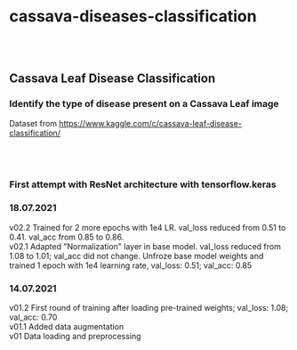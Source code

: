 # cassava-diseases-classification
<br/><br/>

## Cassava Leaf Disease Classification
### Identify the type of disease present on a Cassava Leaf image
Dataset from https://www.kaggle.com/c/cassava-leaf-disease-classification/<br/>
<br/><br/><br/>
### First attempt with ResNet architecture with tensorflow.keras

### 18.07.2021
v02.2 Trained for 2 more epochs with 1e4 LR. val_loss reduced from 0.51 to 0.41. val_acc from 0.85 to 0.86.<br/>
v02.1 Adapted "Normalization" layer in base model. val_loss reduced from 1.08 to 1.01; val_acc did not change. Unfroze base model weights and trained 1 epoch with 1e4 learning rate, val_loss: 0.51; val_acc: 0.85<br/>

### 14.07.2021
v01.2 First round of training after loading pre-trained weights; val_loss: 1.08; val_acc: 0.70<br/>
v01.1 Added data augmentation<br/>
v01 Data loading and preprocessing<br/>
